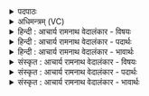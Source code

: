<details><summary>पदपाठः</summary>

पावक꣡व꣢र्चाः। पा꣣वक꣢। व꣣र्चाः। शुक्र꣡व꣢र्चाः। शु꣣क्र꣢। व꣣र्चाः। अ꣡नू꣢꣯नवर्चाः। अ꣡नू꣢꣯न। व꣣र्चाः। उ꣣त्। इ꣣यर्षि। भानु꣡ना꣢। पु꣣त्रः꣢। पु꣣त्। त्रः꣢। मा꣣त꣡रा꣢। वि꣣च꣡र꣢न्। वि꣣। च꣡र꣢꣯न्। उ꣡प꣢꣯। अ꣣वसि। पृण꣡क्षि꣢। रो꣡द꣢꣯सीइ꣡ति꣢। उ꣣भे꣡इति꣢। १८१७।
</details>

<details><summary>अधिमन्त्रम् (VC)</summary>

- अग्निः
- अग्निः पावकः
- विष्टारपङ्क्तिः
- पञ्चमः
</details>

<details><summary>हिन्दी : आचार्य रामनाथ वेदालंकार - विषयः</summary>

अब परमात्मा कैसा है और क्या करता है,यह कहते हैं।
</details>

<details><summary>हिन्दी : आचार्य रामनाथ वेदालंकार - पदार्थः</summary>

पदार्थान्वयभाषाः -  हे अग्रनायक जगदीश्वर ! (पावकवर्चाः) पवित्रकारी तेजवाले, (शुक्रवर्चाः) उज्ज्वल और पवित्र तेजवाले, (अनूनवर्चाः) अन्यून तेजवाले आप (भानुना) ज्योति के साथ, उपासकों के अन्तरात्मा में (उदियर्षि) उदित होते हो। (मातरा) माता-पिता के समीप (विचरन्) विचरण करते हुए (पुत्रः) पुत्र के समान (मातरा) द्युलोक और भूलोक में (विचरन्) विचरण करते हुए आप उनकी (उपावसि) रक्षा करते हो। साथ ही (रोदसी) द्युलोक और भूलोक (उभे) दोनों को (पृणक्षि) आपस में संयुक्त करते हो ॥२॥ यहाँ तीसरे चरण में शिलष्ट लुप्तोपमा अलङ्कार है। ‘वर्चा’ की आवृत्ति में लाटानुप्रास है ॥२॥
</details>

<details><summary>हिन्दी : आचार्य रामनाथ वेदालंकार - भावार्थः</summary>

भावार्थभाषाः -  परमेश्वर सूर्य के समान अपने दिव्य तेज से स्तोताओं के हृदय को पवित्र करता है,द्यावापृथिवी की रक्षा करता है और उनके मध्य आपस का सामञ्जस्य स्थापित करता है ॥२॥
</details>

<details><summary>संस्कृत : आचार्य रामनाथ वेदालंकार - विषयः</summary>

अथ परमात्मा कीदृशोऽस्ति किं च करोतीत्याह।
</details>

<details><summary>संस्कृत : आचार्य रामनाथ वेदालंकार - पदार्थः</summary>

पदार्थान्वयभाषाः -  हे अग्ने अग्रनायक जगदीश्वर ! (पावकवर्चाः) पवित्रकारितेजस्कः, (शुक्रवर्चाः) उज्ज्वलतेजस्कः पूततेजस्कश्च, (अनूनवर्चाः) अन्यूनतेजस्कः, त्वम् (भानुना) ज्योतिषा सह, उपासकानाम् अन्तरात्मम् (उदियर्षि) उद्गच्छसि। (मातरा) मात्रोः मातापित्रोः अन्तिके (विचरन्) भ्रमन् (पुत्रः) तनयः इव (मातरा) मात्रोः द्यावापृथिव्योः (विचरन्) भ्रमन् त्वम् तौ (उपावसि) रक्षसि। अपि च (उभे) द्वे अपि (रोदसी) द्यावापृथिव्यौ (पृणक्षि) परस्परं संयोजयसि। [पृची सम्पर्चने, रुधादिः] ॥२॥२ अत्र तृतीये पादे श्लिष्टो लुप्तोपमालङ्कारः। ‘वर्चा’ इत्यस्यावृत्तौ लाटानुप्रासः ॥२॥
</details>

<details><summary>संस्कृत : आचार्य रामनाथ वेदालंकार - भावार्थः</summary>

भावार्थभाषाः -  परमेश्वरो हि सूर्यवत् स्वकीयेन दिव्येन तेजसा स्तोतॄणां हृदयं पुनाति,द्यावापृथिव्यौ रक्षति तयोर्मध्ये परस्परं सामञ्जस्यं च स्थापयति ॥२॥
</details>